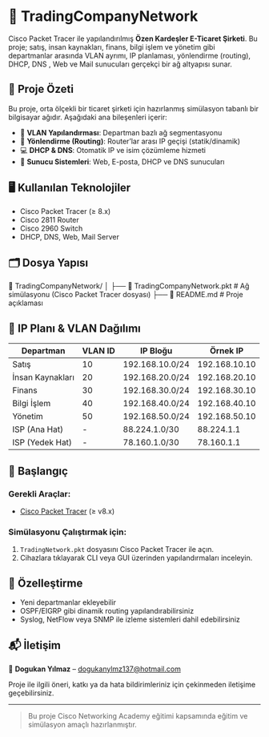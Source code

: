 # 🏢 TradingCompanyNetwork

Cisco Packet Tracer ile yapılandırılmış **Özen Kardeşler E-Ticaret Şirketi**. Bu proje; satış, insan kaynakları, finans, bilgi işlem ve yönetim gibi departmanlar arasında VLAN ayrımı, IP planlaması, yönlendirme (routing), DHCP, DNS , Web ve Mail sunucuları gerçekçi bir ağ altyapısı sunar.

## 📌 Proje Özeti

Bu proje, orta ölçekli bir ticaret şirketi için hazırlanmış simülasyon tabanlı bir bilgisayar ağıdır. Aşağıdaki ana bileşenleri içerir:

- 📍 **VLAN Yapılandırması**: Departman bazlı ağ segmentasyonu  
- 🔄 **Yönlendirme (Routing)**: Router’lar arası IP geçişi (statik/dinamik)  
- 💻 **DHCP & DNS**: Otomatik IP ve isim çözümleme hizmeti     
- 📂 **Sunucu Sistemleri**: Web, E-posta, DHCP ve DNS sunucuları

## 🖥️ Kullanılan Teknolojiler

- Cisco Packet Tracer (≥ 8.x)
- Cisco 2811 Router
- Cisco 2960 Switch
- DHCP, DNS, Web, Mail Server

## 🗂️ Dosya Yapısı

📁 TradingCompanyNetwork/
│
├── 📄 TradingCompanyNetwork.pkt # Ağ simülasyonu (Cisco Packet Tracer dosyası)
├── 📄 README.md # Proje açıklaması

## 🧭 IP Planı & VLAN Dağılımı

| Departman        | VLAN ID | IP Bloğu         | Örnek IP        |
|------------------|---------|------------------|-----------------|
| Satış            | 10      | 192.168.10.0/24  | 192.168.10.10   |
| İnsan Kaynakları | 20      | 192.168.20.0/24  | 192.168.20.10   |
| Finans           | 30      | 192.168.30.0/24  | 192.168.30.10   |
| Bilgi İşlem      | 40      | 192.168.40.0/24  | 192.168.40.10   |
| Yönetim          | 50      | 192.168.50.0/24  | 192.168.50.10   |
| ISP (Ana Hat)    | -       | 88.224.1.0/30    | 88.224.1.1      |
| ISP (Yedek Hat)    | -       | 78.160.1.0/30    | 78.160.1.1      |

## 🚀 Başlangıç

### Gerekli Araçlar:
- [Cisco Packet Tracer](https://www.netacad.com/courses/packet-tracer) (≥ v8.x)

### Simülasyonu Çalıştırmak için:
1. `TradingNetwork.pkt` dosyasını Cisco Packet Tracer ile açın.
2. Cihazlara tıklayarak CLI veya GUI üzerinden yapılandırmaları inceleyin.

## 🔧 Özelleştirme

- Yeni departmanlar ekleyebilir
- OSPF/EIGRP gibi dinamik routing yapılandırabilirsiniz
- Syslog, NetFlow veya SNMP ile izleme sistemleri dahil edebilirsiniz

## 📬 İletişim

📧 **Dogukan Yılmaz** – [dogukanylmz137@hotmail.com](mailto:dogukanylmz137@hotmail.com)

Proje ile ilgili öneri, katkı ya da hata bildirimleriniz için çekinmeden iletişime geçebilirsiniz.

---

> Bu proje Cisco Networking Academy eğitimi kapsamında eğitim ve simülasyon amaçlı hazırlanmıştır.
